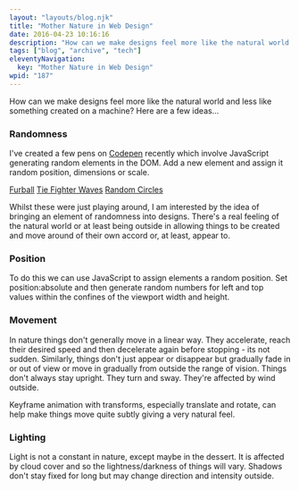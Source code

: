 ```yaml
---
layout: "layouts/blog.njk"
title: "Mother Nature in Web Design"
date: 2016-04-23 10:16:16
description: "How can we make designs feel more like the natural world and less like something created on a machine? Here are a few ideas"
tags: ["blog", "archive", "tech"]
eleventyNavigation:
  key: "Mother Nature in Web Design"
wpid: "187"
---
```


How can we make designs feel more like the natural world and less like something created on a machine? Here are a few ideas...

<h3>Randomness</h3>
I've created a few pens on <a href="http://codepen.io" target="_blank">Codepen</a> recently which involve JavaScript generating random elements in the DOM. Add a new element and assign it random position, dimensions or scale.

<a href="http://codepen.io/chris22smith/pen/GoVVPY" target="_blank">Furball</a>
<a href="http://codepen.io/chris22smith/pen/BKaWBd" target="_blank">Tie Fighter Waves</a>
<a href="http://codepen.io/chris22smith/pen/WrzVxw" target="_blank">Random Circles</a>

Whilst these were just playing around, I am interested by the idea of bringing an element of randomness into designs. There's a real feeling of the natural world or at least being outside in allowing things to be created and move around of their own accord or, at least, appear to.

<h3>Position</h3>
To do this we can use JavaScript to assign elements a random position. Set position:absolute and then generate random numbers for left and top values within the confines of the viewport width and height.
<h3>Movement</h3>
In nature things don't generally move in a linear way. They accelerate, reach their desired speed and then decelerate again before stopping - its not sudden. Similarly, things don't just appear or disappear but gradually fade in or out of view or move in gradually from outside the range of vision. Things don't always stay upright. They turn and sway. They're affected by wind outside.

Keyframe animation with transforms, especially translate and rotate, can help make things move quite subtly giving a very natural feel.

<h3>Lighting</h3>
Light is not a constant in nature, except maybe in the dessert. It is affected by cloud cover and so the lightness/darkness of things will vary. Shadows don't stay fixed for long but may change direction and intensity outside.
